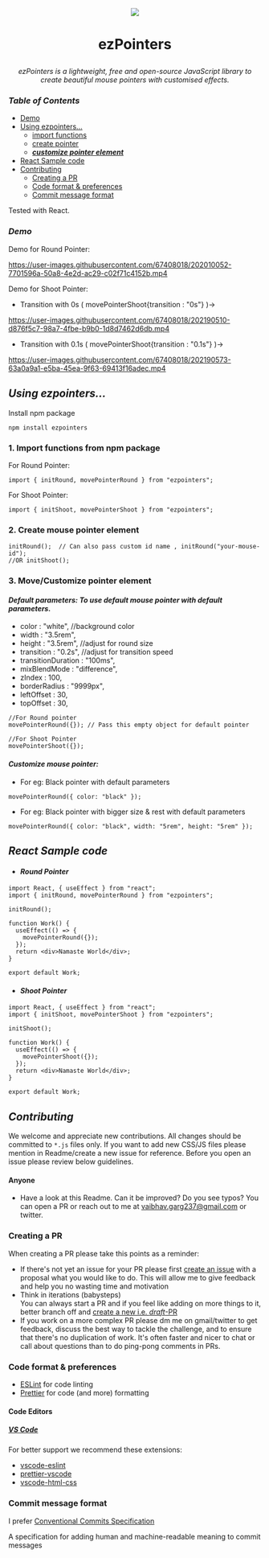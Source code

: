 <p align="center">
  <img src="https://user-images.githubusercontent.com/67408018/202010497-db722491-f1c7-49cd-9aa3-7c25287aba11.png"/>
</p>

# <p align="center">**ezPointers**</p>

<p align="center"> <i>ezPointers is a lightweight, free and open-source JavaScript library to create beautiful mouse pointers with customised effects.</i> </p>

### ***Table of Contents***
- [Demo](#demo)
- [Using ezpointers...](#using-ezpointers)
  - [import functions](#1-import-functions-from-npm-package)
  - [create pointer](#2-create-mouse-pointer-element)
  - [***customize pointer element***](#3-movecustomize-pointer-element)
- [React Sample code](#react-sample-code)
- [Contributing](#contributing)
  - [Creating a PR](#creating-a-pr)
  - [Code format & preferences](#code-format--preferences)
  - [Commit message format](#commit-message-format)

Tested with React.

### ***Demo***
Demo for Round Pointer:

https://user-images.githubusercontent.com/67408018/202010052-7701596a-50a8-4e2d-ac29-c02f71c4152b.mp4

Demo for Shoot Pointer:

- Transition with 0s ( movePointerShoot{transition : "0s"} )->

https://user-images.githubusercontent.com/67408018/202190510-d876f5c7-98a7-4fbe-b9b0-1d8d7462d6db.mp4

- Transition with 0.1s ( movePointerShoot{transition : "0.1s"} )->

https://user-images.githubusercontent.com/67408018/202190573-63a0a9a1-e5ba-45ea-9f63-69413f16adec.mp4

## ***Using ezpointers...*** 

Install npm package

```
npm install ezpointers
```

### 1. Import functions from npm package

For Round Pointer:

```
import { initRound, movePointerRound } from "ezpointers";
```

For Shoot Pointer:

```
import { initShoot, movePointerShoot } from "ezpointers";
```

### 2. Create mouse pointer element

```
initRound();  // Can also pass custom id name , initRound("your-mouse-id");
//OR initShoot();
```

### 3. Move/Customize pointer element

#### _Default parameters: To use default mouse pointer with default parameters._

- color : "white", //background color
- width : "3.5rem",
- height : "3.5rem", //adjust for round size
- transition : "0.2s", //adjust for transition speed
- transitionDuration : "100ms",
- mixBlendMode : "difference",
- zIndex : 100,
- borderRadius : "9999px",
- leftOffset : 30,
- topOffset : 30,

```
//For Round pointer
movePointerRound({}); // Pass this empty object for default pointer

//For Shoot Pointer
movePointerShoot({});
```

#### _Customize mouse pointer:_

- For eg: Black pointer with default parameters

```
movePointerRound({ color: "black" });
```

- For eg: Black pointer with bigger size & rest with default parameters

```
movePointerRound({ color: "black", width: "5rem", height: "5rem" });
```

## ***React Sample code***

- #### _Round Pointer_

```
import React, { useEffect } from "react";
import { initRound, movePointerRound } from "ezpointers";

initRound();

function Work() {
  useEffect(() => {
    movePointerRound({});
  });
  return <div>Namaste World</div>;
}

export default Work;

```

- #### _Shoot Pointer_

```
import React, { useEffect } from "react";
import { initShoot, movePointerShoot } from "ezpointers";

initShoot();

function Work() {
  useEffect(() => {
    movePointerShoot({});
  });
  return <div>Namaste World</div>;
}

export default Work;

```

## ***Contributing***

We welcome and appreciate new contributions. All changes should be committed to `*.js` files only. If you want to add new CSS/JS files please mention in Readme/create a new issue for reference. Before you open an issue please review below guidelines.

#### Anyone

- Have a look at this Readme. Can it be improved? Do you see typos? You can open a PR or reach out to me at vaibhav.garg237@gmail.com or twitter.

### Creating a PR

When creating a PR please take this points as a reminder:

- If there's not yet an issue for your PR please first [create an issue](https://github.com/vaibhavgarg237/ezPointers/issues/new) with a proposal what you would like to do. This will allow me to give feedback and help you no wasting time and motivation
- Think in iterations (babysteps)\
  You can always start a PR and if you feel like adding on more things to it, better branch off and [create a new i.e. _draft_-PR](https://github.blog/2019-02-14-introducing-draft-pull-requests/)
- If you work on a more complex PR please dm me on gmail/twitter to get feedback, discuss the best way to tackle the challenge, and to ensure that there's no duplication of work. It's often faster and nicer to chat or call about questions than to do ping-pong comments in PRs.

### Code format & preferences

- [ESLint](https://eslint.org/) for code linting
- [Prettier](https://prettier.io/) for code (and more) formatting

#### Code Editors

##### [VS Code](https://code.visualstudio.com/)

For better support we recommend these extensions:

- [vscode-eslint](https://marketplace.visualstudio.com/items?itemName=dbaeumer.vscode-eslint)
- [prettier-vscode](https://marketplace.visualstudio.com/items?itemName=esbenp.prettier-vscode)
- [vscode-html-css](https://marketplace.visualstudio.com/items?itemName=ecmel.vscode-html-css)

### Commit message format

I prefer [Conventional Commits Specification](https://www.conventionalcommits.org/en/)

A specification for adding human and machine-readable meaning to commit messages
